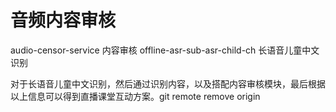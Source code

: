 # 音频内容审核

audio-censor-service     内容审核
offline-asr-sub-asr-child-ch    长语音儿童中文识别

对于长语音儿童中文识别，然后通过识别内容，以及搭配内容审核模块，最后根据以上信息可以得到直播课堂互动方案。git remote remove origin 